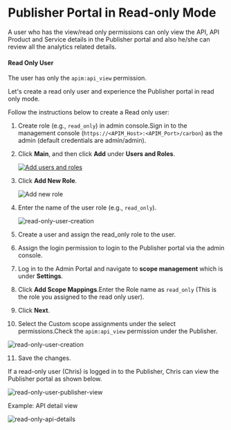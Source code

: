 # Publisher Portal in Read-only Mode
A user who has the view/read only permissions can only view the API, API Product and Service details in the Publisher
portal and also he/she can review all the analytics related details.

#### Read Only User
The user has only the `apim:api_view` permission.

Let's create a read only user and experience the Publisher portal in read only mode.

Follow the instructions below to create a Read only user:

1. Create role (e.g., `read_only`) in admin console.Sign in to the management console (`https://<APIM_Host>:<APIM_Port>/carbon`) 
   as the admin (default credentials are admin/admin). 
   
2. Click **Main**, and then click **Add** under **Users and Roles**.
        
      [![Add users and roles]({{base_path}}/assets/img/administer/add-users-and-roles.png)]({{base_path}}/assets/img/administer/add-users-and-roles.png)

3. Click **Add New Role**.

      ![Add new role]({{base_path}}/assets/img/administer/add-new-role.png)

4.  Enter the name of the user role (e.g., `read_only`).

      ![read-only-user-creation]({base_path}}/assets/img/learn/api-security/read_only_role.png)

5. Create a user and assign the read_only role to the user.
   
6. Assign the login permission to login to the Publisher portal via the admin console.
   
7. Log in to the Admin Portal and navigate to **scope management** which is under **Settings**.
   
8. Click **Add Scope Mappings**.Enter the Role name as `read_only` (This is the role you assigned to the read only user).
   
9. Click **Next**.
   
10. Select the Custom scope assignments under the select permissions.Check the `apim:api_view` permission under the Publisher.

   ![read-only-user-creation]({{base_path}}/assets/img/learn/api-security/read-only-user-creation.png)

11. Save the changes.

If a read-only user (Chris) is logged in to the Publisher, Chris can view the Publisher portal as shown below.

![read-only-user-publisher-view]({{base_path}}/assets/img/learn/api-security/read-only-api-view.png)

Example: API detail view

![read-only-api-details]({{base_path}}/assets/img/learn/api-security/read-only-api-details.png)
